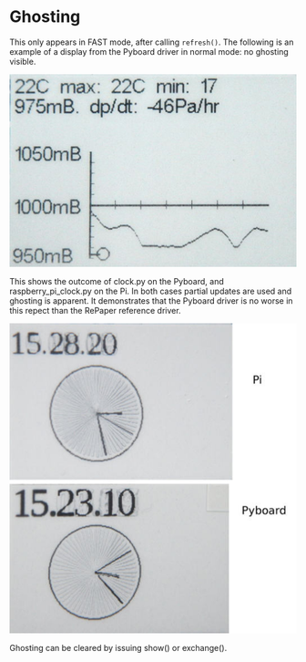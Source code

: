 # Ghosting

This only appears in FAST mode, after calling ``refresh()``. The following is an example of a
display from the Pyboard driver in normal mode: no ghosting visible.

![Normal display](pyboard_barometer.JPG)

This shows the outcome of clock.py on the Pyboard, and raspberry_pi_clock.py on the Pi. In both
cases partial updates are used and ghosting is apparent. It demonstrates that the Pyboard driver
is no worse in this repect than the RePaper reference driver.

![Ghosting](ghosting.jpg)

Ghosting can be cleared by issuing show() or exchange().
